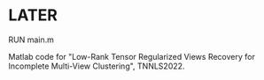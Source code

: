 # LATER
RUN  main.m

Matlab code for "Low-Rank Tensor Regularized Views Recovery for Incomplete Multi-View Clustering", TNNLS2022.
